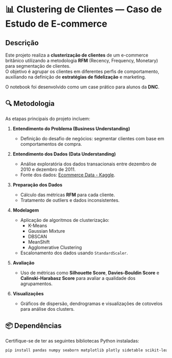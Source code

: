 # 📊 Clustering de Clientes — Caso de Estudo de E-commerce

## Descrição

Este projeto realiza a **clusterização de clientes** de um e-commerce britânico utilizando a metodologia **RFM** (Recency, Frequency, Monetary) para segmentação de clientes.  
O objetivo é agrupar os clientes em diferentes perfis de comportamento, auxiliando na definição de **estratégias de fidelização** e marketing.

O notebook foi desenvolvido como um case prático para alunos da **DNC**.

## 🔍 Metodologia

As etapas principais do projeto incluem:

1. **Entendimento do Problema (Business Understanding)**
   - Definição do desafio de negócios: segmentar clientes com base em comportamentos de compra.

2. **Entendimento dos Dados (Data Understanding)**
   - Análise exploratória dos dados transacionais entre dezembro de 2010 e dezembro de 2011.
   - Fonte dos dados: [Ecommerce Data - Kaggle](https://www.kaggle.com/datasets/carrie1/ecommerce-data).

3. **Preparação dos Dados**
   - Cálculo das métricas **RFM** para cada cliente.
   - Tratamento de outliers e dados inconsistentes.

4. **Modelagem**
   - Aplicação de algoritmos de clusterização:
     - K-Means
     - Gaussian Mixture
     - DBSCAN
     - MeanShift
     - Agglomerative Clustering
   - Escalonamento dos dados usando `StandardScaler`.

5. **Avaliação**
   - Uso de métricas como **Silhouette Score**, **Davies-Bouldin Score** e **Calinski-Harabasz Score** para avaliar a qualidade dos agrupamentos.

6. **Visualizações**
   - Gráficos de dispersão, dendrogramas e visualizações de cotovelos para análise dos clusters.

## 📦 Dependências

Certifique-se de ter as seguintes bibliotecas Python instaladas:

```bash
pip install pandas numpy seaborn matplotlib plotly sidetable scikit-learn scipy yellowbrick
